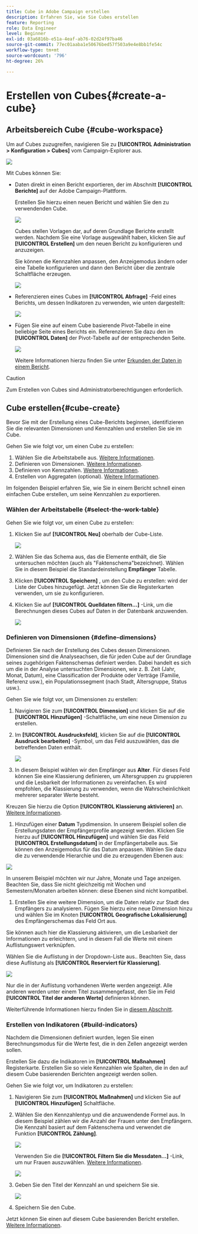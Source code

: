 ```yaml
---
title: Cube in Adobe Campaign erstellen
description: Erfahren Sie, wie Sie Cubes erstellen
feature: Reporting
role: Data Engineer
level: Beginner
exl-id: 03a6816b-e51a-4eaf-ab76-02d24f97ba46
source-git-commit: 77ec01aaba1e50676bed57f503a9e4e8bb1fe54c
workflow-type: tm+mt
source-wordcount: '796'
ht-degree: 26%

---
```


# Erstellen von Cubes{#create-a-cube}

## Arbeitsbereich Cube {#cube-workspace}

Um auf Cubes zuzugreifen, navigieren Sie zu **[!UICONTROL Administration > Konfiguration > Cubes]** vom Campaign-Explorer aus.

![](assets/cube-node.png)

Mit Cubes können Sie:

* Daten direkt in einen Bericht exportieren, der im Abschnitt **[!UICONTROL Berichte]** auf der Adobe Campaign-Plattform.

   Erstellen Sie hierzu einen neuen Bericht und wählen Sie den zu verwendenden Cube.

   ![](assets/create-new-cube.png)

   Cubes stellen Vorlagen dar, auf deren Grundlage Berichte erstellt werden. Nachdem Sie eine Vorlage ausgewählt haben, klicken Sie auf **[!UICONTROL Erstellen]** um den neuen Bericht zu konfigurieren und anzuzeigen.

   Sie können die Kennzahlen anpassen, den Anzeigemodus ändern oder eine Tabelle konfigurieren und dann den Bericht über die zentrale Schaltfläche erzeugen.

   ![](assets/display-cube-table.png)

* Referenzieren eines Cubes im **[!UICONTROL Abfrage]** -Feld eines Berichts, um dessen Indikatoren zu verwenden, wie unten dargestellt:

   ![](assets/cube-report-query.png)

* Fügen Sie eine auf einem Cube basierende Pivot-Tabelle in eine beliebige Seite eines Berichts ein. Referenzieren Sie dazu den im **[!UICONTROL Daten]** der Pivot-Tabelle auf der entsprechenden Seite.

   ![](assets/cube-in-a-report.png)

   Weitere Informationen hierzu finden Sie unter [Erkunden der Daten in einem Bericht](cube-tables.md#explore-the-data-in-a-report).


>[!CAUTION]
>
>Zum Erstellen von Cubes sind Administratorberechtigungen erforderlich.

## Cube erstellen{#cube-create}

Bevor Sie mit der Erstellung eines Cube-Berichts beginnen, identifizieren Sie die relevanten Dimensionen und Kennzahlen und erstellen Sie sie im Cube.

Gehen Sie wie folgt vor, um einen Cube zu erstellen:

1. Wählen Sie die Arbeitstabelle aus. [Weitere Informationen](#select-the-work-table).
1. Definieren von Dimensionen. [Weitere Informationen](#define-dimensions).
1. Definieren von Kennzahlen. [Weitere Informationen](#build-indicators).
1. Erstellen von Aggregaten (optional). [Weitere Informationen](customize-cubes.md#calculate-and-use-aggregates).

Im folgenden Beispiel erfahren Sie, wie Sie in einem Bericht schnell einen einfachen Cube erstellen, um seine Kennzahlen zu exportieren.

### Wählen der Arbeitstabelle {#select-the-work-table}

Gehen Sie wie folgt vor, um einen Cube zu erstellen:

1. Klicken Sie auf **[!UICONTROL Neu]** oberhalb der Cube-Liste.

   ![](assets/create-a-cube.png)

1. Wählen Sie das Schema aus, das die Elemente enthält, die Sie untersuchen möchten (auch als &quot;Faktenschema&quot;bezeichnet). Wählen Sie in diesem Beispiel die Standardeinstellung **Empfänger** Tabelle.
1. Klicken **[!UICONTROL Speichern]** , um den Cube zu erstellen: wird der Liste der Cubes hinzugefügt. Jetzt können Sie die Registerkarten verwenden, um sie zu konfigurieren.

1. Klicken Sie auf **[!UICONTROL Quelldaten filtern...]** -Link, um die Berechnungen dieses Cubes auf Daten in der Datenbank anzuwenden.

   ![](assets/cube-filter-source.png)

### Definieren von Dimensionen {#define-dimensions}

Definieren Sie nach der Erstellung des Cubes dessen Dimensionen. Dimensionen sind die Analyseachsen, die für jeden Cube auf der Grundlage seines zugehörigen Faktenschemas definiert werden. Dabei handelt es sich um die in der Analyse untersuchten Dimensionen, wie z. B. Zeit (Jahr, Monat, Datum), eine Classification der Produkte oder Verträge (Familie, Referenz usw.), ein Populationssegment (nach Stadt, Altersgruppe, Status usw.).

Gehen Sie wie folgt vor, um Dimensionen zu erstellen:

1. Navigieren Sie zum **[!UICONTROL Dimension]** und klicken Sie auf die **[!UICONTROL Hinzufügen]** -Schaltfläche, um eine neue Dimension zu erstellen.
1. Im **[!UICONTROL Ausdrucksfeld]**, klicken Sie auf die **[!UICONTROL Ausdruck bearbeiten]** -Symbol, um das Feld auszuwählen, das die betreffenden Daten enthält.

   ![](assets/cube-add-dimension.png)

1. In diesem Beispiel wählen wir den Empfänger aus **Alter**. Für dieses Feld können Sie eine Klassierung definieren, um Altersgruppen zu gruppieren und die Lesbarkeit der Informationen zu vereinfachen. Es wird empfohlen, die Klassierung zu verwenden, wenn die Wahrscheinlichkeit mehrerer separater Werte besteht.

Kreuzen Sie hierzu die Option **[!UICONTROL Klassierung aktivieren]** an. [Weitere Informationen](customize-cubes.md#data-binning).

1. Hinzufügen einer **Datum** Typdimension. In unserem Beispiel sollen die Erstellungsdaten der Empfängerprofile angezeigt werden. Klicken Sie hierzu auf **[!UICONTROL Hinzufügen]** und wählen Sie das Feld **[!UICONTROL Erstellungsdatum]** in der Empfängertabelle aus.
Sie können den Anzeigemodus für das Datum anpassen. Wählen Sie dazu die zu verwendende Hierarchie und die zu erzeugenden Ebenen aus:

![](assets/cube-date-dimension.png)

In unserem Beispiel möchten wir nur Jahre, Monate und Tage anzeigen. Beachten Sie, dass Sie nicht gleichzeitig mit Wochen und Semestern/Monaten arbeiten können: diese Ebenen sind nicht kompatibel.

1. Erstellen Sie eine weitere Dimension, um die Daten relativ zur Stadt des Empfängers zu analysieren. Fügen Sie hierzu eine neue Dimension hinzu und wählen Sie im Knoten **[!UICONTROL Geografische Lokalisierung]** des Empfängerschemas das Feld Ort aus.

Sie können auch hier die Klassierung aktivieren, um die Lesbarkeit der Informationen zu erleichtern, und in diesem Fall die Werte mit einem Auflistungswert verknüpfen.

Wählen Sie die Auflistung in der Dropdown-Liste aus.. Beachten Sie, dass diese Auflistung als **[!UICONTROL Reserviert für Klassierung]**.

![](assets/cube-dimension-with-enum.png)

Nur die in der Auflistung vorhandenen Werte werden angezeigt. Alle anderen werden unter einem Titel zusammengefasst, den Sie im Feld **[!UICONTROL Titel der anderen Werte]** definieren können.

Weiterführende Informationen hierzu finden Sie in [diesem Abschnitt](customize-cubes.md#dynamically-manage-bins).

### Erstellen von Indikatoren {#build-indicators}

Nachdem die Dimensionen definiert wurden, legen Sie einen Berechnungsmodus für die Werte fest, die in den Zellen angezeigt werden sollen.

Erstellen Sie dazu die Indikatoren im **[!UICONTROL Maßnahmen]** Registerkarte. Erstellen Sie so viele Kennzahlen wie Spalten, die in den auf diesem Cube basierenden Berichten angezeigt werden sollen.

Gehen Sie wie folgt vor, um Indikatoren zu erstellen:

1. Navigieren Sie zum **[!UICONTROL Maßnahmen]** und klicken Sie auf **[!UICONTROL Hinzufügen]** Schaltfläche.
1. Wählen Sie den Kennzahlentyp und die anzuwendende Formel aus. In diesem Beispiel zählen wir die Anzahl der Frauen unter den Empfängern. Die Kennzahl basiert auf dem Faktenschema und verwendet die Funktion **[!UICONTROL Zählung]**.

   ![](assets/cube-new-measure.png)

   Verwenden Sie die **[!UICONTROL Filtern Sie die Messdaten...]** -Link, um nur Frauen auszuwählen. [Weitere Informationen](customize-cubes.md#define-measures).

   ![](assets/cube-filter-measure-data.png)

1. Geben Sie den Titel der Kennzahl an und speichern Sie sie.

   ![](assets/cube-save-measure.png)

1. Speichern Sie den Cube.


Jetzt können Sie einen auf diesem Cube basierenden Bericht erstellen. [Weitere Informationen](cube-tables.md).
